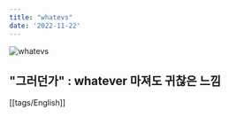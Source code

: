 ```yaml
---
title: "whatevs"
date: '2022-11-22'
---
```


![whatevs](https://media.tenor.com/cDRd55lI3-sAAAAC/idgaf-whatevs.gif)

"그러던가"
: whatever 마져도 귀찮은 느낌
---
[[tags/English]]